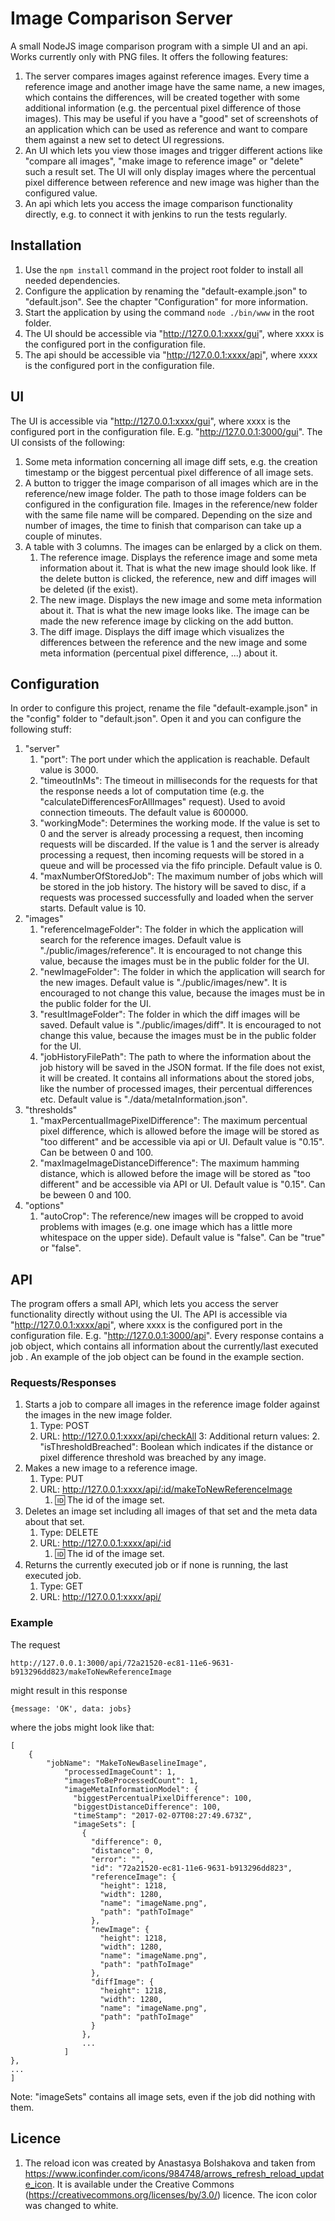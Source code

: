 # Image Comparison Server

A small NodeJS image comparison program with a simple UI and an api. Works currently only with PNG files. It offers the following features:

1. The server compares images against reference images. Every time a reference image and another image have the same name, a new images, which contains the differences, will be created together with some additional information (e.g. the percentual pixel difference of those images). This may be useful if you have a "good" set of screenshots of an application which can be used as reference and want to compare them against a new set to detect UI regressions.
2. An UI which lets you view those images and trigger different actions like "compare all images", "make image to reference image" or "delete" such a result set. The UI will only display images where the percentual pixel difference between reference and new image was higher than the configured value.
3. An api which lets you access the image comparison functionality directly, e.g. to connect it with jenkins to run the tests regularly.

## Installation

1. Use the `npm install` command in the project root folder to install all needed dependencies.
2. Configure the application by renaming the "default-example.json" to "default.json". See the chapter "Configuration" for more information.
3. Start the application by using the command `node ./bin/www` in the root folder.
4. The UI should be accessible via "http://127.0.0.1:xxxx/gui", where xxxx is the configured port in the configuration file.
5. The api should be accessible via "http://127.0.0.1:xxxx/api", where xxxx is the configured port in the configuration file.

## UI

The UI is accessible via "http://127.0.0.1:xxxx/gui", where xxxx is the configured port in the configuration file. E.g. "http://127.0.0.1:3000/gui".
The UI consists of the following:

1. Some meta information concerning all image diff sets, e.g. the creation timestamp or the biggest percentual pixel difference of all image sets.
2. A button to trigger the image comparison of all images which are in the reference/new image folder. The path to those image folders can be configured in the configuration file. Images in the reference/new folder with the same file name will be compared. Depending on the size and number of images, the time to finish that comparison can take up a couple of minutes.
3. A table with 3 columns. The images can be enlarged by a click on them.
    1. The reference image. Displays the reference image and some meta information about it. That is what the new image should look like. If the delete button is clicked, the reference, new and diff images will be deleted (if the exist).
    2. The new image. Displays the new image and some meta information about it. That is what the new image looks like. The image can be made the new reference image by clicking on the add button.
    3. The diff image. Displays the diff image which visualizes the differences between the reference and the new image and some meta information (percentual pixel difference, ...) about it.

## Configuration

In order to configure this project, rename the file "default-example.json" in the "config" folder to "default.json". Open it and you can configure the following stuff:

1. "server" 
    1. "port": The port under which the application is reachable. Default value  is 3000.
    2. "timeoutInMs": The timeout in milliseconds for the requests for that the response needs a lot of computation time (e.g. the "calculateDifferencesForAllImages" request). Used to avoid connection timeouts. The default value is 600000. 
    3. "workingMode": Determines the working mode. If the value is set to 0 and the server is already processing a request, then incoming requests will be discarded. If the value is 1 and the server is already processing a request, then incoming requests will be stored in a queue and will be processed via the fifo principle. Default value is 0.
    4. "maxNumberOfStoredJob": The maximum number of jobs which will be stored in the job history. The history will be saved to disc, if a requests was processed successfully and loaded when the server starts. Default value is 10.
2. "images"
    1. "referenceImageFolder": The folder in which the application will search for the reference images. Default value is "./public/images/reference". It is encouraged to not change this value, because the images must be in the public folder for the UI.
    2. "newImageFolder": The folder in which the application will search for the new images. Default value is "./public/images/new". It is encouraged to not change this value, because the images must be in the public folder for the UI.
    3. "resultImageFolder": The folder in which the diff images will be saved. Default value is "./public/images/diff". It is encouraged to not change this value, because the images must be in the public folder for the UI.
    4. "jobHistoryFilePath": The path to where the information about the job history will be saved in the JSON format. If the file does not exist, it will be created. It contains all informations about the stored jobs, like the number of processed images, their percentual differences etc. Default value is "./data/metaInformation.json".
3. "thresholds"
    1. "maxPercentualImagePixelDifference": The maximum percentual pixel difference, which is allowed before the image will be stored as "too different" and be accessible via api or UI. Default value is "0.15". Can be between 0 and 100.
    2. "maxImageImageDistanceDifference": The maximum hamming distance, which is allowed before the image will be stored as "too different" and be accessible via API or UI. Default value is "0.15". Can be beween 0 and 100.
4. "options"
    1. "autoCrop": The reference/new images will be cropped to avoid problems with images (e.g. one image which has a little more whitespace on the upper side). Default value is "false". Can be "true" or "false".
    
## API

The program offers a small API, which lets you access the server functionality directly without using the UI. The API is accessible via "http://127.0.0.1:xxxx/api", where xxxx is the configured port in the configuration file. E.g. "http://127.0.0.1:3000/api".
Every response contains a job object, which contains all information about the currently/last executed job . An example of the job object can be found in the example section.

### Requests/Responses

1. Starts a job to compare all images in the reference image folder against the images in the new image folder.
    1. Type: POST
    2. URL: http://127.0.0.1:xxxx/api/checkAll
    3: Additional return values: 
        2. "isThresholdBreached": Boolean which indicates if the distance or pixel difference threshold was breached by any image.
2. Makes a new image to a reference image.
    1. Type: PUT
    2. URL: http://127.0.0.1:xxxx/api/:id/makeToNewReferenceImage
        1. :id: The id of the image set.
2. Deletes an image set including all images of that set and the meta data about that set.
    1. Type: DELETE
    2. URL: http://127.0.0.1:xxxx/api/:id
        1. :id: The id of the image set.
2. Returns the currently executed job or if none is running, the last executed job.
    1. Type: GET
    2. URL: http://127.0.0.1:xxxx/api/

### Example

The request
```
http://127.0.0.1:3000/api/72a21520-ec81-11e6-9631-b913296dd823/makeToNewReferenceImage
```

might result in this response 

```
{message: 'OK', data: jobs}
```

where the jobs might look like that:

```
[
    {
        "jobName": "MakeToNewBaselineImage",
            "processedImageCount": 1,
            "imagesToBeProcessedCount": 1,
            "imageMetaInformationModel": {
              "biggestPercentualPixelDifference": 100,
              "biggestDistanceDifference": 100,
              "timeStamp": "2017-02-07T08:27:49.673Z",
              "imageSets": [
                {
                  "difference": 0,
                  "distance": 0,
                  "error": "",
                  "id": "72a21520-ec81-11e6-9631-b913296dd823",
                  "referenceImage": {
                    "height": 1218,
                    "width": 1280,
                    "name": "imageName.png",
                    "path": "pathToImage"
                  },
                  "newImage": {
                    "height": 1218,
                    "width": 1280,
                    "name": "imageName.png",
                    "path": "pathToImage"
                  },
                  "diffImage": {
                    "height": 1218,
                    "width": 1280,
                    "name": "imageName.png",
                    "path": "pathToImage"
                  }
                },
                ...
            ]
},
...
]
```

Note: "imageSets" contains all image sets, even if the job did nothing with them. 

## Licence
1. The reload icon was created by Anastasya Bolshakova and taken from https://www.iconfinder.com/icons/984748/arrows_refresh_reload_update_icon. It is available under the Creative Commons (https://creativecommons.org/licenses/by/3.0/) licence. The icon color was changed to white.